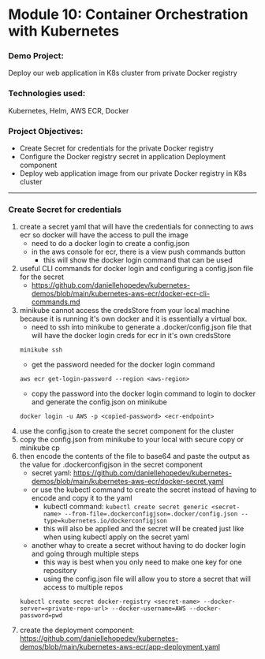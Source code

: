 # Module 10: Container Orchestration with Kubernetes

### Demo Project:
Deploy our web application in K8s cluster from private Docker registry

### Technologies used:
Kubernetes, Helm, AWS ECR, Docker

### Project Objectives:
- Create Secret for credentials for the private Docker registry
- Configure the Docker registry secret in application Deployment component
- Deploy web application image from our private Docker registry in K8s cluster
---
### Create Secret for credentials
1. create a secret yaml that will have the credentials for connecting to aws ecr so docker will have the access to pull the image
    - need to do a docker login to create a config.json
    - in the aws console for ecr, there is a view push commands button
        - this will show the docker login command that can be used
2. useful CLI commands for docker login and configuring a config.json file for the secret
    - https://github.com/daniellehopedev/kubernetes-demos/blob/main/kubernetes-aws-ecr/docker-ecr-cli-commands.md
3. minikube cannot access the credsStore from your local machine because it is running it's own docker and it is essentially a virtual box.
    - need to ssh into minikube to generate a .docker/config.json file that will have the docker login creds for ecr in it's own credsStore
    ```
    minikube ssh
    ```
    - get the password needed for the docker login command
    ```
    aws ecr get-login-password --region <aws-region>
    ```
    - copy the password into the docker login command to login to docker and generate the config.json on minikube
    ```
    docker login -u AWS -p <copied-password> <ecr-endpoint>
    ```
4. use the config.json to create the secret component for the cluster
5. copy the config.json from minikube to your local with secure copy or minikube cp
6. then encode the contents of the file to base64 and paste the output as the value for .dockerconfigjson in the secret component
    - secret yaml: https://github.com/daniellehopedev/kubernetes-demos/blob/main/kubernetes-aws-ecr/docker-secret.yaml
    - or use the kubectl command to create the secret instead of having to encode and copy it to the yaml
        - kubectl command: `kubectl create secret generic <secret-name> --from-file=.dockerconfigjson=.docker/config.json --type=kubernetes.io/dockerconfigjson`
        - this will also be applied and the secret will be created just like when using kubectl apply on the secret yaml
    - another whay to create a secret without having to do docker login and going through multiple steps
        - this way is best when you only need to make one key for one repository
        - using the config.json file will allow you to store a secret that will access to multiple repos
    ```
    kubectl create secret docker-registry <secret-name> --docker-server=<private-repo-url> --docker-username=AWS --docker-password=pwd
    ```
7. create the deployment component: https://github.com/daniellehopedev/kubernetes-demos/blob/main/kubernetes-aws-ecr/app-deployment.yaml